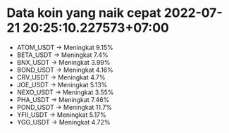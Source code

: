 # Data koin yang naik cepat 2022-07-21 20:25:10.227573+07:00

* ATOM_USDT -> Meningkat 9.15%
* BETA_USDT -> Meningkat 7.4%
* BNX_USDT -> Meningkat 3.99%
* BOND_USDT -> Meningkat 4.16%
* CRV_USDT -> Meningkat 4.7%
* JOE_USDT -> Meningkat 5.13%
* NEXO_USDT -> Meningkat 3.55%
* PHA_USDT -> Meningkat 7.46%
* POND_USDT -> Meningkat 11.7%
* YFII_USDT -> Meningkat 5.17%
* YGG_USDT -> Meningkat 4.72%
